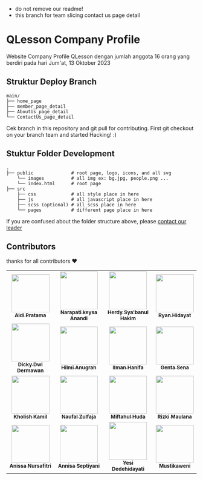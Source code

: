 - do not remove our readme!
- this branch for team slicing contact us page detail

# QLesson Company Profile
Website Company Profile QLesson dengan jumlah anggota 16 orang yang berdiri pada hari Jum'at, 13 Oktober 2023

## Struktur Deploy Branch
    main/
    ├── home_page
    ├── member_page_detail
    ├── AboutUs_page_detail
    └── ContactUs_page_detail

Cek branch in this repository and git pull for contributing. First git checkout on your branch team and started Hacking! :)

## Stuktur Folder Development
    .
    ├── public              # root page, logo, icons, and all svg
        └── images          # all img ex: bg.jpg, people.png ...
        └── index.html      # root page
    ├── src
        ├── css             # all style place in here
        ├── js              # all javascript place in here
        ├── scss (optional) # all scss place in here
        └── pages           # different page place in here

If you are confused about the folder structure above, please [contact our leader](https://wa.me/+6285798257393)

## Contributors

thanks for all contributors ❤

<table>
  <tbody>
    <tr>
      <td align='center'>
        <a href='https://github.com/aldiipratama'>
          <img src='https://avatars.githubusercontent.com/aldiipratama' width=100 />
          <br />
          <sub><b>Aldi Pratama</b></sub>
        </a>
      </td>
      <td align='center'>
        <a href='https://github.com/Narapati24'>
          <img src='https://avatars.githubusercontent.com/Narapati24' width=100 />
          <br />
          <sub><b>Narapati keysa Anandi</b></sub>
        </a>
      </td>
      <td align='center'>
        <a href='https://github.com/herdysh30'>
          <img src='https://avatars.githubusercontent.com/herdysh30' width=100 />
          <br />
          <sub><b>Herdy Sya'banul Hakim</b></sub>
        </a>
      </td>
      <td align='center'>
        <a href='https://github.com/ryannn13'>
          <img src='https://avatars.githubusercontent.com/ryannn13' width=100 />
          <br />
          <sub><b>Ryan Hidayat</b></sub>
        </a>
      </td>
    </tr>
    <tr>
      <td align='center'>
        <a href='https://github.com/DickyDD6'>
          <img src='https://avatars.githubusercontent.com/DickyDD6' width=100 />
          <br />
          <sub><b>Dicky Dwi Dermawan</b></sub>
        </a>
      </td>
      <td align='center'>
        <a href='https://github.com/HilmiAnugrah'>
          <img src='https://avatars.githubusercontent.com/HilmiAnugrah' width=100 />
          <br />
          <sub><b>Hilmi Anugrah</b></sub>
        </a>
      </td>
      <td align='center'>
        <a href='https://github.com/IlmanHanifa'>
          <img src='https://avatars.githubusercontent.com/IlmanHanifa' width=100 />
          <br />
          <sub><b>Ilman Hanifa</b></sub>
        </a>
      </td>
      <td align='center'>
        <a href='https://github.com/sena606'>
          <img src='https://avatars.githubusercontent.com/sena606' width=100 />
          <br />
          <sub><b>Genta Sena</b></sub>
        </a>
      </td>
    </tr>
    <tr>
      <td align='center'>
        <a href='https://github.com/kamil026'>
          <img src='https://avatars.githubusercontent.com/kamil026' width=100 />
          <br />
          <sub><b>Kholish Kamil</b></sub>
        </a>
      </td>
      <td align='center'>
        <a href='https://github.com/Naufaliaaa'>
          <img src='https://avatars.githubusercontent.com/Naufaliaaa' width=100 />
          <br />
          <sub><b>Naufal Zulfaja</b></sub>
        </a>
      </td>
      <td align='center'>
        <a href='https://github.com/MiftahulHuda223040145'>
          <img src='https://avatars.githubusercontent.com/MiftahulHuda223040145' width=100 />
          <br />
          <sub><b>Miftahul Huda</b></sub>
        </a>
      </td>
      <td align='center'>
        <a href='https://github.com/Rizkirq'>
          <img src='https://avatars.githubusercontent.com/Rizkirq' width=100 />
          <br />
          <sub><b>Rizki Maulana</b></sub>
        </a>
      </td>
    </tr>
    <tr>
      <td align='center'>
        <a href='https://github.com/nissaspotfy'>
          <img src='https://avatars.githubusercontent.com/nissaspotfy' width=100 />
          <br />
          <sub><b>Anissa Nursafitri</b></sub>
        </a>
      </td>
      <td align='center'>
        <a href='https://github.com/Annisaseptiyani'>
          <img src='https://avatars.githubusercontent.com/annisaseptiyani' width=100 />
          <br />
          <sub><b>Annisa Septiyani</b></sub>
        </a>
      </td>
      <td align='center'>
        <a href='https://github.com/YesiDedehidayati'>
          <img src='https://avatars.githubusercontent.com/YesiDedehidayati' width=100 />
          <br />
          <sub><b>Yesi Dedehidayati</b></sub>
        </a>
      </td>
      <td align='center'>
        <a href='https://github.com/mustikaweni'>
          <img src='https://avatars.githubusercontent.com/mustikaweni' width=100 />
          <br />
          <sub><b>Mustikaweni</b></sub>
        </a>
      </td>
    </tr>
  </tbody>
</table>
